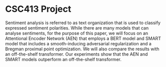 # CSC413 Project

Sentiment analysis is referred to as text organization that is used to classify expressed sentiment polarities. While there are many models that can analyse sentiments, for the purpose of this paper, we will focus on an Attentional Encoder Network (AEN) that employs a BERT model and SMART model that includes a smooth-inducing adversarial regularization and a Bregman proximal point optimization. We will also compare the results with an off-the-shelf transformer. Our experiments show that the AEN and SMART models outperform an off-the-shelf transformer. 
